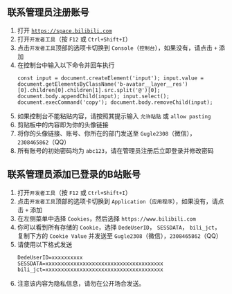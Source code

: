 ## 联系管理员注册账号

1. 打开 [`https://space.bilibili.com`](https://space.bilibili.com)
2. 打开`开发者工具`（按 `F12` 或 `Ctrl+Shift+I`）
3. 点击`开发者工具`顶部的选项卡切换到 `Console`（`控制台`），如果没有，请点击 `+` 添加
4. 在控制台中输入以下命令并回车执行
    ```
    const input = document.createElement('input'); input.value = document.getElementsByClassName('b-avatar__layer__res')[0].children[0].children[1].src.split('@')[0]; document.body.appendChild(input); input.select(); document.execCommand('copy'); document.body.removeChild(input);
    ```
5. 如果控制台不能粘贴内容，请按照其提示输入 `允许粘贴` 或 `allow pasting`
6. 剪贴板中的内容即为你的头像链接
7. 将你的头像链接、账号、你所在的部门发送至 `Gugle2308`（微信），`2308465862`（QQ）
8. 所有账号的初始密码均为 `abc123`，请在管理员注册后立即登录并修改密码

## 联系管理员添加已登录的B站账号

1. 打开`开发者工具`（按 `F12` 或 `Ctrl+Shift+I`）
2. 点击`开发者工具`顶部的选项卡切换到 `Application`（`应用程序`），如果没有，请点击 `+` 添加
3. 在左侧菜单中选择 `Cookies`，然后选择 `https://www.bilibili.com`
4. 你可以看到所有存储的 `Cookie`，选择 `DedeUserID`， `SESSDATA`， `bili_jct`，复制下方的 `Cookie Value` 并发送至
   `Gugle2308`（微信），`2308465862`（QQ）
5. 请使用以下格式发送
    ```
    DedeUserID=xxxxxxxxxx
    SESSDATA=xxxxxxxxxxxxxxxxxxxxxxxxxxxxxxxxxxxxxx
    bili_jct=xxxxxxxxxxxxxxxxxxxxxxxxxxxxxxxxxxxxxx
    ```
6. 注意该内容为隐私信息，请勿在公开场合发送。
